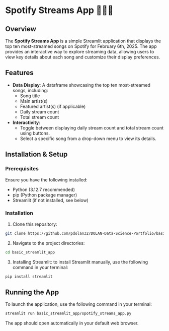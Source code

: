 # Spotify Streams App 🎸🥁🎶

## Overview
The **Spotify Streams App** is a simple Streamlit application that displays the top ten most-streamed songs on Spotify for February 6th, 2025. The app provides an interactive way to explore streaming data, allowing users to view key details about each song and customize their display preferences.

## Features
- **Data Display**: A dataframe showcasing the top ten most-streamed songs, including:
  - Song title
  - Main artist(s)
  - Featured artist(s) (if applicable)
  - Daily stream count
  - Total stream count
- **Interactivity**:
  - Toggle between displaying daily stream count and total stream count using buttons.
  - Select a specific song from a drop-down menu to view its details.


## Installation & Setup
### Prerequisites
Ensure you have the following installed:
- Python (3.12.7 recommended)
- pip (Python package manager)
- Streamlit (if not installed, see below)

### Installation
1. Clone this repository:
```bash
git clone https://github.com/pdolan32/DOLAN-Data-Science-Portfolio/basic_streamlit_app.git
```
2. Navigate to the project directories:
```bash
cd basic_streamlit_app
```
3. Installing Streamlit: to install Streamlit manually, use the following command in your terminal:

```bash
pip install streamlit
```

## Running the App
To launch the application, use the following command in your terminal:

```bash
streamlit run basic_streamlit_app/spotify_streams_app.py
```

The app should open automatically in your default web browser.

